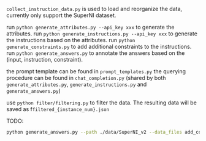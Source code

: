 `collect_instruction_data.py` is used to load and reorganize the data, currently only support the SuperNI dataset.

run `python generate_attributes.py --api_key xxx` to generate the attributes.
run `python generate_instructions.py --api_key xxx` to generate the instructions based on the attributes.
run `python generate_constraints.py` to add additional constraints to the instructions.
run `python generate_answers.py` to annotate the answers based on the (input, instruction, constraint).

the prompt template can be found in `prompt_templates.py`
the querying procedure can be found in `chat_completion.py` (shared by both `generate_attributes.py`, `generate_instructions.py` and `generate_answers.py`)


use `python filter/filtering.py` to filter the data. The resulting data will be saved as f`filtered_{instance_num}.json`

TODO:

```bash
python generate_answers.py --path ./data/SuperNI_v2 --data_files add_constraints.json --save_file add_answers_w_constraints.json --constraint_added
```